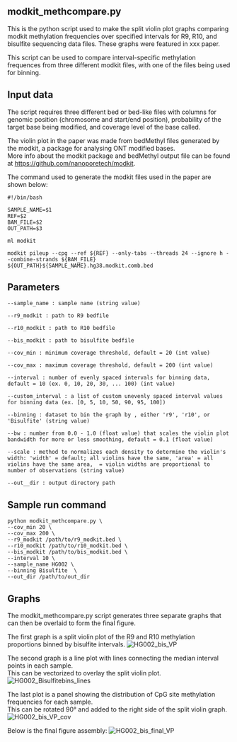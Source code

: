 ## modkit_methcompare.py

This is the python script used to make the split violin plot graphs comparing modkit methylation frequencies over specified intervals for R9, R10, and bisulfite sequencing data files. These graphs were featured in xxx paper. 

This script can be used to compare interval-specific methylation frequences from three different modkit files, with one of the files being used for binning. 

## Input data

The script requires three different bed or bed-like files with columns for genomic position (chromosome and start/end position), probability of the target base being modified, and coverage level of the base called.  

The violin plot in the paper was made from bedMethyl files generated by the modkit, a package for analysing ONT modified bases.  
More info about the modkit package and bedMethyl output file can be found at https://github.com/nanoporetech/modkit.  

The command used to generate the modkit files used in the paper are shown below:  

```
#!/bin/bash

SAMPLE_NAME=$1
REF=$2
BAM_FILE=$2
OUT_PATH=$3

ml modkit 

modkit pileup --cpg --ref ${REF} --only-tabs --threads 24 --ignore h --combine-strands ${BAM_FILE} ${OUT_PATH}${SAMPLE_NAME}.hg38.modkit.comb.bed
```

## Parameters

```
--sample_name : sample name (string value)

--r9_modkit : path to R9 bedfile

--r10_modkit : path to R10 bedfile 

--bis_modkit : path to bisulfite bedfile 

--cov_min : minimum coverage threshold, default = 20 (int value)

--cov_max : maximum coverage threshold, default = 200 (int value)

--interval : number of evenly spaced intervals for binning data, default = 10 (ex. 0, 10, 20, 30, ... 100) (int value)

--custom_interval : a list of custom unevenly spaced interval values for binning data (ex. [0, 5, 10, 50, 90, 95, 100])

--binning : dataset to bin the graph by , either 'r9', 'r10', or 'Bisulfite' (string value)

--bw : number from 0.0 - 1.0 (float value) that scales the violin plot bandwidth for more or less smoothing, default = 0.1 (float value)

--scale : method to normalizes each density to determine the violin's width: 'width' = default; all violins have the same, 'area' = all violins have the same area,  = violin widths are proportional to number of observations (string value)

--out__dir : output directory path
```

## Sample run command 

```
python modkit_methcompare.py \
--cov_min 20 \
--cov_max 200 \
--r9_modkit /path/to/r9_modkit.bed \
--r10_modkit /path/to/r10_modkit.bed \
--bis_modkit /path/to/bis_modkit.bed \
--interval 10 \
--sample_name HG002 \
--binning Bisulfite  \
--out_dir /path/to/out_dir
```

## Graphs

The modkit_methcompare.py script generates three separate graphs that can then be overlaid to form the final figure. 

The first graph is a split violin plot of the R9 and R10 methylation proportions binned by bisulfite intervals. 
![HG002_bis_VP](https://github.com/rgenner/R9_R10/assets/87498696/e1453298-0103-4c9e-b09c-4184705bdf2c)

The second graph is a line plot with lines connecting the median interval points in each sample.  
This can be vectorized to overlay the split violin plot. 
![HG002_Bisulfitebins_lines](https://github.com/rgenner/R9_R10/assets/87498696/d8ded648-e196-4c71-a3ae-0c1c5cca4e0a)

The last plot is a panel showing the distribution of CpG site methylation frequencies for each sample.  
This can be rotated 90° and added to the right side of the split violin graph.
![HG002_bis_VP_cov](https://github.com/rgenner/R9_R10/assets/87498696/5ac25345-2492-44bf-a02a-c3520320e7ac)


Below is the final figure assembly:
![HG002_bis_final_VP](https://github.com/rgenner/R9_R10/assets/87498696/cb812069-6732-4159-836f-d804e4e21cc9)

